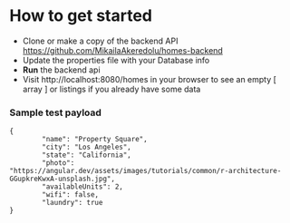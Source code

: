 # How to get started
- Clone or make a copy of the backend API  https://github.com/MikailaAkeredolu/homes-backend
- Update the properties file with your Database info
- **Run** the backend api
- Visit http://localhost:8080/homes in your browser to see an empty [ array ] or listings if you already have some data

### Sample test payload
```
{
        "name": "Property Square",
        "city": "Los Angeles",
        "state": "California",
        "photo": "https://angular.dev/assets/images/tutorials/common/r-architecture-GGupkreKwxA-unsplash.jpg",
        "availableUnits": 2,
        "wifi": false,
        "laundry": true
}
```
